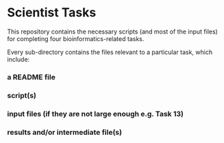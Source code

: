 # Scientist Tasks  

This repository contains the necessary scripts (and most of the input files) for completing four bioinformatics-related tasks.  

Every sub-directory contains the files relevant to a particular task, which include:  

### a README file  

### script(s)  

### input files (if they are not large enough e.g. Task 13)  

### results and/or intermediate file(s)  